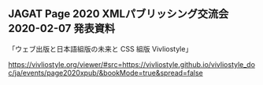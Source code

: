 ## JAGAT Page 2020 XMLパブリッシング交流会 2020-02-07 発表資料

「ウェブ出版と日本語組版の未来と CSS 組版 Vivliostyle」

https://vivliostyle.org/viewer/#src=https://vivliostyle.github.io/vivliostyle_doc/ja/events/page2020xpub/&bookMode=true&spread=false
